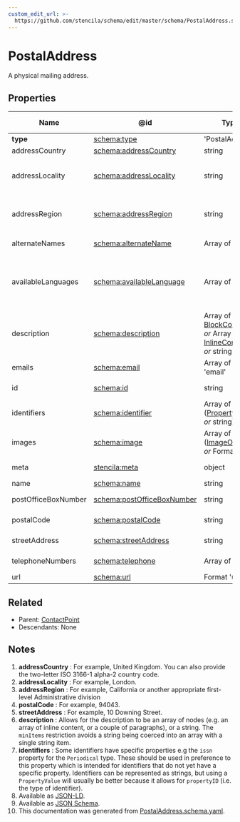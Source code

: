 ```yaml
---
custom_edit_url: >-
  https://github.com/stencila/schema/edit/master/schema/PostalAddress.schema.yaml
---
```


# PostalAddress

A physical mailing address.

## Properties

| Name                | @id                                                                  | Type                                                                                                                   | Description                                                                                                     | Inherited from                             |
| ------------------- | -------------------------------------------------------------------- | ---------------------------------------------------------------------------------------------------------------------- | --------------------------------------------------------------------------------------------------------------- | ------------------------------------------ |
| **type**            | [schema:type](https://schema.org/type)                               | 'PostalAddress'                                                                                                        | The name of the type.                                                                                           | [Entity](../Other/Entity.md)               |
| addressCountry      | [schema:addressCountry](https://schema.org/addressCountry)           | string                                                                                                                 | The country. See note [1](#notes).                                                                              | [PostalAddress](../Other/PostalAddress.md) |
| addressLocality     | [schema:addressLocality](https://schema.org/addressLocality)         | string                                                                                                                 | The locality in which the street address is, and which is in the region. See note [2](#notes).                  | [PostalAddress](../Other/PostalAddress.md) |
| addressRegion       | [schema:addressRegion](https://schema.org/addressRegion)             | string                                                                                                                 | The region in which the locality is, and which is in the country. See note [3](#notes).                         | [PostalAddress](../Other/PostalAddress.md) |
| alternateNames      | [schema:alternateName](https://schema.org/alternateName)             | Array of string                                                                                                        | Alternate names (aliases) for the item.                                                                         | [Thing](../Other/Thing.md)                 |
| availableLanguages  | [schema:availableLanguage](https://schema.org/availableLanguage)     | Array of string                                                                                                        | Languages (human not programming) in which it is possible to communicate with the organization/department etc.  | [ContactPoint](../Other/ContactPoint.md)   |
| description         | [schema:description](https://schema.org/description)                 | Array of [BlockContent](../Prose/BlockContent.md) _or_ Array of [InlineContent](../Prose/InlineContent.md) _or_ string | A description of the item. See note [6](#notes).                                                                | [Thing](../Other/Thing.md)                 |
| emails              | [schema:email](https://schema.org/email)                             | Array of Format 'email'                                                                                                | Email address for correspondence.                                                                               | [ContactPoint](../Other/ContactPoint.md)   |
| id                  | [schema:id](https://schema.org/id)                                   | string                                                                                                                 | The identifier for this item.                                                                                   | [Entity](../Other/Entity.md)               |
| identifiers         | [schema:identifier](https://schema.org/identifier)                   | Array of ([PropertyValue](../Other/PropertyValue.md) _or_ string)                                                      | Any kind of identifier for any kind of Thing. See note [7](#notes).                                             | [Thing](../Other/Thing.md)                 |
| images              | [schema:image](https://schema.org/image)                             | Array of ([ImageObject](../Media/ImageObject.md) _or_ Format 'uri')                                                    | Images of the item.                                                                                             | [Thing](../Other/Thing.md)                 |
| meta                | [stencila:meta](https://schema.stenci.la/meta.jsonld)                | object                                                                                                                 | Metadata associated with this item.                                                                             | [Entity](../Other/Entity.md)               |
| name                | [schema:name](https://schema.org/name)                               | string                                                                                                                 | The name of the item.                                                                                           | [Thing](../Other/Thing.md)                 |
| postOfficeBoxNumber | [schema:postOfficeBoxNumber](https://schema.org/postOfficeBoxNumber) | string                                                                                                                 | The post office box number.                                                                                     | [PostalAddress](../Other/PostalAddress.md) |
| postalCode          | [schema:postalCode](https://schema.org/postalCode)                   | string                                                                                                                 | The postal code. See note [4](#notes).                                                                          | [PostalAddress](../Other/PostalAddress.md) |
| streetAddress       | [schema:streetAddress](https://schema.org/streetAddress)             | string                                                                                                                 | The street address. See note [5](#notes).                                                                       | [PostalAddress](../Other/PostalAddress.md) |
| telephoneNumbers    | [schema:telephone](https://schema.org/telephone)                     | Array of string                                                                                                        | Telephone numbers for the contact point.                                                                        | [ContactPoint](../Other/ContactPoint.md)   |
| url                 | [schema:url](https://schema.org/url)                                 | Format 'uri'                                                                                                           | The URL of the item.                                                                                            | [Thing](../Other/Thing.md)                 |

## Related

-   Parent: [ContactPoint](../Other/ContactPoint.md)
-   Descendants: None

## Notes

1.  **addressCountry** : For example, United Kingdom. You can also provide the two-letter ISO 3166-1 alpha-2 country code.
2.  **addressLocality** : For example, London.
3.  **addressRegion** : For example, California or another appropriate first-level Administrative division
4.  **postalCode** : For example, 94043.
5.  **streetAddress** : For example, 10 Downing Street.
6.  **description** : Allows for the description to be an array of nodes (e.g. an array of inline content, or a couple of paragraphs), or a string. The `minItems` restriction avoids a string being coerced into an array with a single string item.
7.  **identifiers** : Some identifiers have specific properties e.g the `issn` property for the `Periodical` type. These should be used in preference to this property which is intended for identifiers that do not yet have a specific property. Identifiers can be represented as strings, but using a `PropertyValue` will usually be better because it allows for `propertyID` (i.e. the type of identifier).
8.  Available as [JSON-LD](https://schema.stenci.la/PostalAddress.jsonld).
9.  Available as [JSON Schema](https://schema.stenci.la/v1/PostalAddress.schema.json).
10. This documentation was generated from [PostalAddress.schema.yaml](https://github.com/stencila/schema/blob/master/schema/PostalAddress.schema.yaml).

